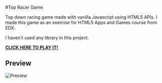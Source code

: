 #Top Racer Game

Top down racing game made with vanilla Javascript using
HTML5 APIs.
I made this game as an exercise for HTML5 Apps and Games course from EDX.

I haven't used any library in this project.


**[CLICK HERE TO PLAY IT!](https://brurez.github.io/top-racer-game)**

## Preview

![Preview](preview.gif)
